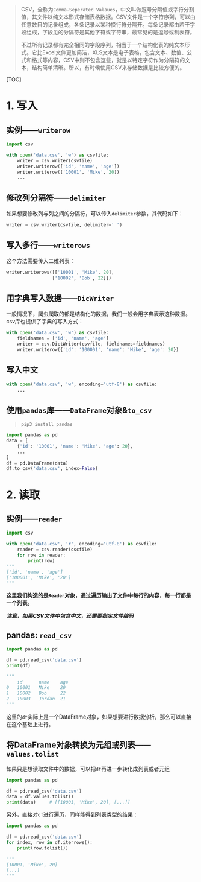 > CSV，全称为`Comma-Seperated Valaues`，中文叫做逗号分隔值或字符分割值，其文件以纯文本形式存储表格数据。CSV文件是一个字符序列，可以由任意数目的记录组成，各条记录以某种换行符分隔开。每条记录都由若干字段组成，字段见的分隔符是其他字符或字符串，最常见的是逗号或制表符。
>
> 不过所有记录都有完全相同的字段序列，相当于一个结构化表的纯文本形式。它比Excel文件更加简洁，XLS文本是电子表格，包含文本、数值、公式和格式等内容，CSV中则不包含这些，就是以特定字符作为分隔符的文本，结构简单清晰。所以，有时候使用CSV来存储数据是比较方便的。

[TOC]

# 1. 写入

## 实例——`writerow`

```python
import csv

with open('data.csv', 'w') as csvfile:
    writer = csv.writer(csvfile)
    writer.writerow(['id', 'name', 'age'])
    writer.writerow(['10001', 'Mike', 20])
    ...
```

## 修改列分隔符——`delimiter`

如果想要修改列与列之间的分隔符，可以传入`delimiter`参数，其代码如下：

```python
writer = csv.writer(csvfile, delimiter=' ')
```

## 写入多行——`writerows`

这个方法需要传入二维列表：

```python
writer.writerows([['10001', 'Mike', 20],
                 ['10002', 'Bob', 22]])
```

## 用字典写入数据——`DicWriter`

一般情况下，爬虫爬取的都是结构化的数据，我们一般会用字典表示这种数据。csv库也提供了字典的写入方式：

```python
with open('data.csv', 'w') as csvfile:
    fieldnames = ['id', 'name', 'age']
    writer = csv.DictWriter(csvfile, fieldnames=fieldnames)
    writer.writerow({'id': '100001', 'name': 'Mike', 'age': 20})
```

## 写入中文

```python
with open('data.csv', 'w', encoding='utf-8') as csvfile:
    ...
```

## 使用`pandas`库——`DataFrame`对象&`to_csv`

> `pip3 install pandas`

```python
import pandas as pd
data = [
    {'id': '10001', 'name': 'Mike', 'age': 20},
    ...
]
df = pd.DataFrame(data)
df.to_csv('data.csv', index=False)
```

# 2. 读取

## 实例——`reader`

```python
import csv

with open('data.csv', 'r', encoding='utf-8') as csvfile:
    reader = csv.reader(cscfile)
    for row in reader:
        print(row)
"""
['id', 'name', 'age']
['100001', 'Mike', '20']
"""
```

**这里我们构造的是`Reader`对象，通过遍历输出了文件中每行的内容，每一行都是一个列表。**

***注意，如果CSV文件中包含中文，还需要指定文件编码***

## pandas: `read_csv`

```python
import pandas as pd

df = pd.read_csv('data.csv')
print(df)

"""
	id		name	age
0	10001	Mike	20
1	10002	Bob		22
2 	10003	Jordan	21
"""
```

这里的`df`实际上是一个DataFrame对象，如果想要进行数据分析，那么可以直接在这个基础上进行。

## 将DataFrame对象转换为元组或列表——`values.tolist`

如果只是想读取文件中的数据，可以把`df`再进一步转化成列表或者元组

```python
import pandas as pd

df = pd.read_csv('data.csv')
data = df.values.tolist()
print(data)		# [[10001, 'Mike', 20], [...]]
```

另外，直接对`df`进行遍历，同样能得到列表类型的结果：

```python
import pandas as pd

df = pd.read_csv('data.csv')
for index, row in df.iterrows():
    print(row.tolist())
    
"""
[10001, 'Mike', 20]
[...]
"""
```

